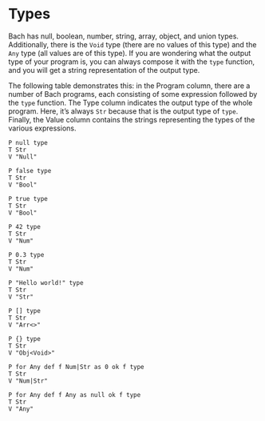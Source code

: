 # Types

Bach has null, boolean, number, string, array, object, and union types.
Additionally, there is the `Void` type (there are no values of this type) and
the `Any` type (all values are of this type). If you are wondering what the
output type of your program is, you can always compose it with the `type`
function, and you will get a string representation of the output type.

The following table demonstrates this: in the Program column, there are a
number of Bach programs, each consisting of some expression followed by the
`type` function. The Type column indicates the output type of the whole
program. Here, it’s always `Str` because that is the output type of `type`.
Finally, the Value column contains the strings representing the types of the
various expressions.

```bachdoc
P null type
T Str
V "Null"

P false type
T Str
V "Bool"

P true type
T Str
V "Bool"

P 42 type
T Str
V "Num"

P 0.3 type
T Str
V "Num"

P "Hello world!" type
T Str
V "Str"

P [] type
T Str
V "Arr<>"

P {} type
T Str
V "Obj<Void>"

P for Any def f Num|Str as 0 ok f type
T Str
V "Num|Str"

P for Any def f Any as null ok f type
T Str
V "Any"
```
